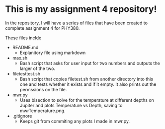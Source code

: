 # This is my assignment 4 repository!

In the repository, I will have a series of files that have been created to complete assignment 4 for PHY380. 

These files inclde 

- README.md
  - Explanitory file using markdown
- max.sh
  - Bash script that asks for user input for two numbers and outputs the larger of the two. 
- filetesttest.sh
  - Bash script that copies filetest.sh from another directory into this one and tests whether it exists and if it empty. It also prints out the permssions on the file. 
- mwr.py
  - Uses bisection to solve for the temperature at different depths on Jupiter and plots Temperature vs Depth, saving to mwrTemperature.png.
- .gitignore
  - Keeps git from commiting any plots I made in mwr.py. 